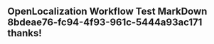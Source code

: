 <properties
ms.topic="hero-topic"
ms.test1="hero-topic"
ms.test2="test"/>

## OpenLocalization Workflow Test MarkDown 8bdeae76-fc94-4f93-961c-5444a93ac171 thanks!
